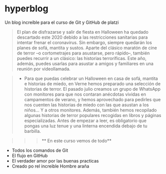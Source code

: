 # hyperblog
Un blog increíble para el curso de Git y GitHub de platzi
>El plan de disfrazarse y salir de fiesta en Halloween ha quedado descartado este 2020 debido a las restricciones sanitarias para intentar frenar el coronavirus. Sin embargo, siempre quedarán los planes de sofá, mantita y sustos. Aparte del clásico maratón de cine de terror –o cortometrajes para asustarse, pero rápido–, también puedes recurrir a un clásico: las historias terroríficas. Este año, además, puedes usarlas para asustar a amigos y familiares en una reunión por videollamada.

>- Para que puedas celebrar un Halloween en casa de sofá, mantita e historias de miedo, en Verne hemos preparado una selección de historias de terror. El pasado julio creamos un grupo de WhatsApp con monitores para que nos contaran anécdotas vividas en campamentos de verano, y hemos aprovechado para pedirles que nos cuenten las historias de miedo con las que asustan a los niños… Y a otros monitores. Además, también hemos recopilado algunas historias de terror populares recogidas en libros y páginas especializadas. Antes de empezar a leer, es obligatorio que pongas una luz tenue y una linterna encendida debajo de tu barbilla.

>>>** En este curso vemos de todo**
* Todos los comandos de Git
* El flujo en GitHub
* El verdader amor por las buenas practicas
* Creado po rel increible Hombre araña
